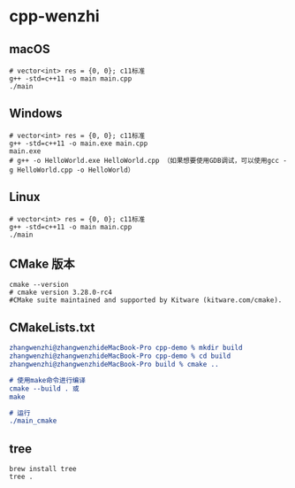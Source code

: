 # cpp-wenzhi

## macOS

```shell
# vector<int> res = {0, 0}; c11标准
g++ -std=c++11 -o main main.cpp
./main
```

## Windows

```shell
# vector<int> res = {0, 0}; c11标准
g++ -std=c++11 -o main.exe main.cpp
main.exe
# g++ -o HelloWorld.exe HelloWorld.cpp （如果想要使用GDB调试，可以使用gcc -g HelloWorld.cpp -o HelloWorld）
```

## Linux

```shell
# vector<int> res = {0, 0}; c11标准
g++ -std=c++11 -o main main.cpp
./main
```

## CMake 版本

```shell
cmake --version
# cmake version 3.28.0-rc4
#CMake suite maintained and supported by Kitware (kitware.com/cmake).
```

## CMakeLists.txt

```cmake
zhangwenzhi@zhangwenzhideMacBook-Pro cpp-demo % mkdir build
zhangwenzhi@zhangwenzhideMacBook-Pro cpp-demo % cd build
zhangwenzhi@zhangwenzhideMacBook-Pro build % cmake ..

# 使用make命令进行编译
cmake --build . 或
make

# 运行
./main_cmake
```

## tree

```shell
brew install tree 
tree .
```